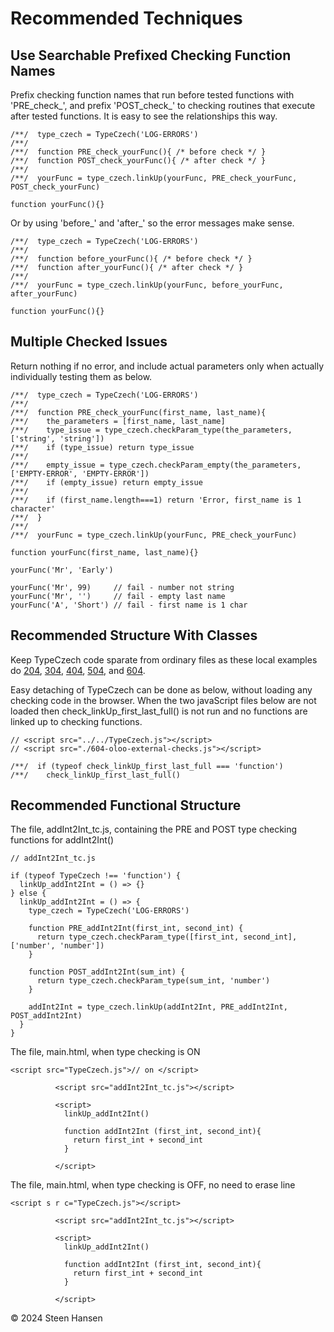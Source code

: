 # Recommended Techniques

## Use Searchable Prefixed Checking Function Names
Prefix checking function names that run before tested
functions with 'PRE_check_', and prefix 'POST_check_' to checking routines that execute after
tested functions. It is easy to see the relationships this way.
```
/**/  type_czech = TypeCzech('LOG-ERRORS')
/**/
/**/  function PRE_check_yourFunc(){ /* before check */ }
/**/  function POST_check_yourFunc(){ /* after check */ }
/**/
/**/  yourFunc = type_czech.linkUp(yourFunc, PRE_check_yourFunc, POST_check_yourFunc)

function yourFunc(){}
```

Or by using 'before_' and 'after_' so the error messages make sense.
```
/**/  type_czech = TypeCzech('LOG-ERRORS')
/**/
/**/  function before_yourFunc(){ /* before check */ }
/**/  function after_yourFunc(){ /* after check */ }
/**/
/**/  yourFunc = type_czech.linkUp(yourFunc, before_yourFunc, after_yourFunc)

function yourFunc(){}
```

## Multiple Checked Issues
Return nothing if no error, and include actual
parameters only when actually individually testing them as below.
```
/**/  type_czech = TypeCzech('LOG-ERRORS')
/**/
/**/  function PRE_check_yourFunc(first_name, last_name){
/**/    the_parameters = [first_name, last_name]
/**/    type_issue = type_czech.checkParam_type(the_parameters, ['string', 'string'])
/**/    if (type_issue) return type_issue
/**/
/**/    empty_issue = type_czech.checkParam_empty(the_parameters, ['EMPTY-ERROR', 'EMPTY-ERROR'])
/**/    if (empty_issue) return empty_issue
/**/
/**/    if (first_name.length===1) return 'Error, first_name is 1 character'
/**/  }
/**/
/**/  yourFunc = type_czech.linkUp(yourFunc, PRE_check_yourFunc)

function yourFunc(first_name, last_name){}

yourFunc('Mr', 'Early')

yourFunc('Mr', 99)     // fail - number not string
yourFunc('Mr', '')     // fail - empty last name
yourFunc('A', 'Short') // fail - first name is 1 char
```

## Recommended Structure With Classes
Keep TypeCzech code sparate from ordinary files as these local examples do [204](../examples-web/204-Extending-Closures-Single/204-Extending-Closures-Single.html),
[304](../examples-web/304-Extending-IIFEs-Single/304-Extending-IIFEs-Single.html),
[404](../examples-web/404-Extending-ClassFree-Single/404-Extending-ClassFree-Single.html),
[504](../examples-web/504-Extending-Prototypes-Single/504-Extending-Prototypes-Single.html), and
[604](../examples-web/604-Extending-OLOO-Single/604-Extending-OLOO-Single.html).

Easy detaching of TypeCzech can be done as below, without loading any checking code in the browser. When the two javaScript files below are not loaded
then check_linkUp_first_last_full() is not run and no functions are linked up to checking functions.
```
// <script src="../../TypeCzech.js"></script>
// <script src="./604-oloo-external-checks.js"></script>

/**/  if (typeof check_linkUp_first_last_full === 'function') 
/**/    check_linkUp_first_last_full()
```
## Recommended Functional Structure

The file, addInt2Int_tc.js, containing the PRE and POST type checking functions for addInt2Int()
```
// addInt2Int_tc.js

if (typeof TypeCzech !== 'function') {
  linkUp_addInt2Int = () => {}
} else {
  linkUp_addInt2Int = () => {
    type_czech = TypeCzech('LOG-ERRORS')

    function PRE_addInt2Int(first_int, second_int) {
      return type_czech.checkParam_type([first_int, second_int], ['number', 'number'])
    }

    function POST_addInt2Int(sum_int) {
      return type_czech.checkParam_type(sum_int, 'number')
    }
      
    addInt2Int = type_czech.linkUp(addInt2Int, PRE_addInt2Int, POST_addInt2Int)
  }
}
```


The file, main.html, when type checking is ON 
```
<script src="TypeCzech.js">// on </script>

          <script src="addInt2Int_tc.js"></script>

          <script>
            linkUp_addInt2Int()

            function addInt2Int (first_int, second_int){
              return first_int + second_int
            }

          </script>
```

The file, main.html, when type checking is OFF, no need to erase line
```
<script s r c="TypeCzech.js"></script>

          <script src="addInt2Int_tc.js"></script>

          <script>
            linkUp_addInt2Int()

            function addInt2Int (first_int, second_int){
              return first_int + second_int
            }

          </script>
```


&copy; 2024 Steen Hansen